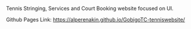 Tennis Stringing, Services and Court Booking website focused on UI.

Github Pages Link: https://alperenakin.github.io/GobigoTC-tenniswebsite/
